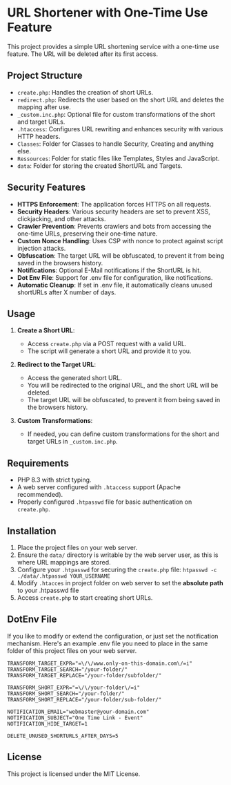 
# URL Shortener with One-Time Use Feature

This project provides a simple URL shortening service with a one-time use feature. The URL will be deleted after its first access. 

## Project Structure

- `create.php`: Handles the creation of short URLs.
- `redirect.php`: Redirects the user based on the short URL and deletes the mapping after use.
- `_custom.inc.php`: Optional file for custom transformations of the short and target URLs.
- `.htaccess`: Configures URL rewriting and enhances security with various HTTP headers.
- `Classes`: Folder for Classes to handle Security, Creating and anything else.
- `Ressources`: Folder for static files like Templates, Styles and JavaScript.
- `data`: Folder for storing the created ShortURL and Targets.

## Security Features

- **HTTPS Enforcement**: The application forces HTTPS on all requests.
- **Security Headers**: Various security headers are set to prevent XSS, clickjacking, and other attacks.
- **Crawler Prevention**: Prevents crawlers and bots from accessing the one-time URLs, preserving their one-time nature.
- **Custom Nonce Handling**: Uses CSP with nonce to protect against script injection attacks.
- **Obfuscation**: The target URL will be obfuscated, to prevent it from being saved in the browsers history.
- **Notifications**: Optional E-Mail notifications if the ShortURL is hit.
- **Dot Env File**: Support for .env file for configuration, like notifications.
- **Automatic Cleanup**: If set in .env file, it automatically cleans unused shortURLs after X number of days.

## Usage

1. **Create a Short URL**: 
   - Access `create.php` via a POST request with a valid URL.
   - The script will generate a short URL and provide it to you.

2. **Redirect to the Target URL**:
   - Access the generated short URL.
   - You will be redirected to the original URL, and the short URL will be deleted.
   - The target URL will be obfuscated, to prevent it from being saved in the browsers history.

3. **Custom Transformations**:
   - If needed, you can define custom transformations for the short and target URLs in `_custom.inc.php`.

## Requirements

- PHP 8.3 with strict typing.
- A web server configured with `.htaccess` support (Apache recommended).
- Properly configured `.htpasswd` file for basic authentication on `create.php`.

## Installation

1. Place the project files on your web server.
2. Ensure the `data/` directory is writable by the web server user, as this is where URL mappings are stored.
3. Configure your `.htpasswd` for securing the `create.php` file: `htpasswd -c ./data/.htpasswd YOUR_USERNAME`
5. Modify `.htacces` in project folder on web server to set the **absolute path** to your .htpasswd file
4. Access `create.php` to start creating short URLs.

## DotEnv File

If you like to modify or extend the configuration, or just set the notification mechanism.
Here's an example .env file you need to place in the same folder of this project files on your web server.

    TRANSFORM_TARGET_EXPR="=\/\/www.only-on-this-domain.com\/=i"
    TRANSFORM_TARGET_SEARCH="/your-folder/"
    TRANSFORM_TARGET_REPLACE="/your-folder/subfolder/"
    
    TRANSFORM_SHORT_EXPR="=\/\/your-folder\/=i"
    TRANSFORM_SHORT_SEARCH="/your-folder/"
    TRANSFORM_SHORT_REPLACE="/your-folder/sub-folder/"
        
    NOTIFICATION_EMAIL="webmaster@your-domain.com"
    NOTIFICATION_SUBJECT="One Time Link - Event"
    NOTIFICATION_HIDE_TARGET=1

    DELETE_UNUSED_SHORTURLS_AFTER_DAYS=5

## License

This project is licensed under the MIT License.
